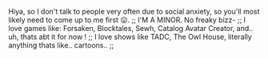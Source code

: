 Hiya, so I don't talk to people very often due to social anxiety, so you'll most likely need to come up to me first 😛. ;;
I'M A MINOR. No freaky bizz- ;;
I love games like: Forsaken, Blocktales, Sewh, Catalog Avatar Creator, and.. uh, thats abt it for now ! ;;
I love shows like TADC, The Owl House, literally anything thats like.. cartoons.. ;; 
